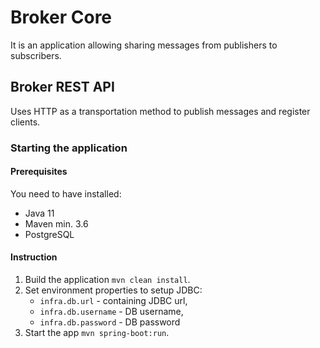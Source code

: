 # Broker Core

It is an application allowing sharing messages from publishers to subscribers.

## Broker REST API

Uses HTTP as a transportation method to publish messages and register clients.

### Starting the application

#### Prerequisites

You need to have installed:
* Java 11
* Maven min. 3.6
* PostgreSQL

#### Instruction

1. Build the application `mvn clean install`.
2. Set environment properties to setup JDBC:
    * `infra.db.url` - containing JDBC url,
    * `infra.db.username` - DB username,
    * `infra.db.password` - DB password
3. Start the app `mvn spring-boot:run`. 
